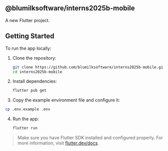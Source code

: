 ## @blumilksoftware/interns2025b-mobile

A new Flutter project.

## Getting Started

To run the app locally:

1. Clone the repository:
   ```bash
   git clone https://github.com/blumilksoftware/interns2025b-mobile.git
   cd interns2025b-mobile
   ```

2. Install dependencies:
   ```bash
   flutter pub get
   ```

3. Copy the example environment file and configure it:
```bash
cp .env.example .env
````

4. Run the app:
   ```bash
   flutter run
   ```

> Make sure you have Flutter SDK installed and configured properly. For more information, visit [flutter.dev/docs](https://flutter.dev/docs).
> 
